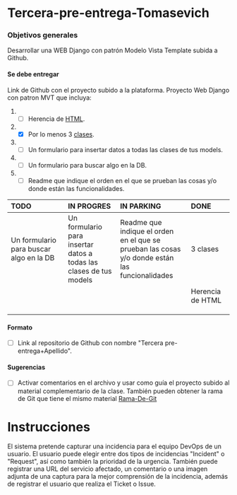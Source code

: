 # Tercera-pre-entrega-Tomasevich

### Objetivos generales

Desarrollar una WEB Django con patrón Modelo Vista Template subida a Github.

#### Se debe entregar

Link de Github con el proyecto subido a la plataforma.
Proyecto Web Django con patron MVT que incluya:

1. -[ ] Herencia de [HTML](TercerPreEntrega%2FMVT%2Ftemplates).
2. -[x] Por lo menos 3 [clases](TercerPreEntrega%2FMVT%2Fmodels.py).
3. -[ ] Un formulario para insertar datos a todas las clases de tus models.
4. -[ ] Un formulario para buscar algo en la DB.
5. -[ ] Readme que indique el orden en el que se prueban las cosas y/o donde están las funcionalidades.

| TODO                                    | IN PROGRES                                                                   | IN PARKING                                                                                                 | DONE             |
|:----------------------------------------|:-----------------------------------------------------------------------------|:-----------------------------------------------------------------------------------------------------------|:-----------------|
| Un formulario para buscar algo en la DB | Un formulario para <br/>insertar datos a <br/>todas las clases de tus models | Readme que indique el orden <br/>en el que se prueban las cosas <br/>y/o donde están las funcionalidades   | 3 clases         |
|                                         |                                                                              |                                                                                                            | Herencia de HTML |
|                                         |                                                                              |                                                                                                            |                  |
|                                         |                                                                              |                                                                                                            |                  |
|                                         |                                                                              |                                                                                                            |                  |

#### Formato

- [ ] Link al repositorio de Github con nombre "Tercera pre-entrega+Apellido".

#### Sugerencias

- [ ] Activar comentarios en el archivo y usar como guía el proyecto subido al material complementario de la clase. 
También pueden obtener la rama de Git que tiene el mismo material 
[Rama-De-Git](https://github.com/NicolasPerezUNLaSMN/ProyectoCoder/tree/42e923e5a69f73d21abc07f4f33f0b899693f98a)

# Instrucciones

El sistema pretende capturar una incidencia para el equipo DevOps de un usuario.
El usuario puede elegir entre dos tipos de incidencias "Incident" o "Request", así como también
la prioridad de la urgencia.
También puede registrar una URL del servicio afectado, un comentario o una imagen adjunta de una captura
para la mejor comprensión de la incidencia, además de registrar el usuario que realiza el Ticket o Issue.